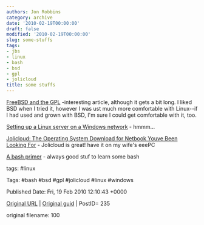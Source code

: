 ```yaml
---
authors: Jon Robbins
category: archive
date: '2010-02-19T00:00:00'
draft: false
modified: '2010-02-19T00:00:00'
slug: some-stuffs
tags:
- jbs
- linux
- bash
- bsd
- gpl
- jolicloud
title: some stuffs
---
```


[FreeBSD and the GPL](http://www.itpro.co.uk/620659/freebsd-and-the-gpl) -interesting article, although it gets a bit long.  I liked BSD when I tried it, however I was ust much more comfortable with Linux--if I had used and grown with BSD, I'm sure I could get comfortable with it, too.

 [Setting up a Linux server on a Windows network](http://www.itpro.co.uk/87709/setting-up-a-linux-server-on-a-windows-network) - hmmm...

 [Jolicloud: The Operating System Download for Netbook Youve Been  Looking For](http://www.makeuseof.com/tag/jolicloud-operating-system-download-for-netbook/) - Jolicloud is great!  have it on my wife's eeePC

 [A bash primer](http://www.certcities.com/editorial/columns/story.asp?EditorialsID=408) - always good stuf to learn some bash

 



tags: #linux 

Tags:  #bash #bsd #gpl #jolicloud #linux #windows 


Published Date: Fri, 19 Feb 2010 12:10:43 +0000 

[Original URL](http://factorq.net/2010/02/19/some-stuffs/) | [Original guid](http://factorq.net/?p=235) | PostID= 235

 original filename: 100
